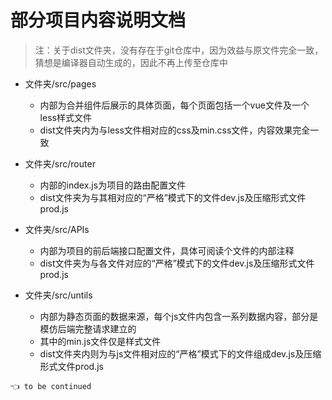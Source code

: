 # 部分项目内容说明文档

> 注：关于dist文件夹，没有存在于git仓库中，因为效益与原文件完全一致，猜想是编译器自动生成的，因此不再上传至仓库中

- 文件夹/src/pages
    - 内部为合并组件后展示的具体页面，每个页面包括一个vue文件及一个less样式文件
    - dist文件夹内为与less文件相对应的css及min.css文件，内容效果完全一致

- 文件夹/src/router
    - 内部的index.js为项目的路由配置文件
    - dist文件夹为与其相对应的“严格”模式下的文件dev.js及压缩形式文件prod.js

- 文件夹/src/APIs
    - 内部为项目的前后端接口配置文件，具体可阅读个文件的内部注释
    - dist文件夹为与各文件对应的“严格”模式下的文件dev.js及压缩形式文件prod.js

- 文件夹/src/untils
    - 内部为静态页面的数据来源，每个js文件内包含一系列数据内容，部分是模仿后端完整请求建立的
    - 其中的min.js文件仅是样式文件
    - dist文件夹内则为与js文件相对应的“严格”模式下的文件组成dev.js及压缩形式文件prod.js

` 👈 to be continued `